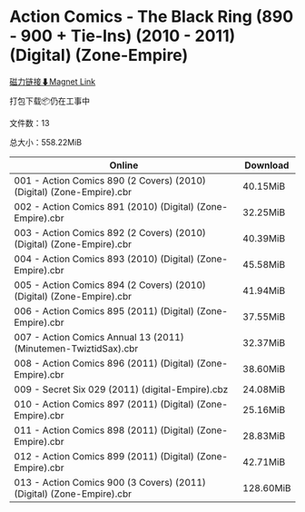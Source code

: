 # Action Comics - The Black Ring (890 - 900 + Tie-Ins) (2010 - 2011) (Digital) (Zone-Empire)

[磁力链接⬇Magnet Link](magnet:?xt=urn:btih:d833b949cb9ba0a516c260137caa15b3bdb9d510&dn=Action%20Comics%20-%20The%20Black%20Ring%20%28890%20-%20900%20%2B%20Tie-Ins%29%20%282010%20-%202011%29%20%28Digital%29%20%28Zone-Empire%29)

打包下载📦仍在工事中

文件数：13

总大小：558.22MiB

Online | Download
--- | ---
001 - Action Comics 890 (2 Covers) (2010) (Digital) (Zone-Empire).cbr | 40.15MiB
002 - Action Comics 891 (2010) (Digital) (Zone-Empire).cbr | 32.25MiB
003 - Action Comics 892 (2 Covers) (2010) (Digital) (Zone-Empire).cbr | 40.39MiB
004 - Action Comics 893 (2010) (Digital) (Zone-Empire).cbr | 45.58MiB
005 - Action Comics 894 (2 Covers) (2010) (Digital) (Zone-Empire).cbr | 41.94MiB
006 - Action Comics 895 (2011) (Digital) (Zone-Empire).cbr | 37.55MiB
007 - Action Comics Annual 13 (2011) (Minutemen-TwiztidSax).cbr | 32.37MiB
008 - Action Comics 896 (2011) (Digital) (Zone-Empire).cbr | 38.60MiB
009 - Secret Six 029 (2011) (digital-Empire).cbz | 24.08MiB
010 - Action Comics 897 (2011) (Digital) (Zone-Empire).cbr | 25.16MiB
011 - Action Comics 898 (2011) (Digital) (Zone-Empire).cbr | 28.83MiB
012 - Action Comics 899 (2011) (Digital) (Zone-Empire).cbr | 42.71MiB
013 - Action Comics 900 (3 Covers) (2011) (Digital) (Zone-Empire).cbr | 128.60MiB